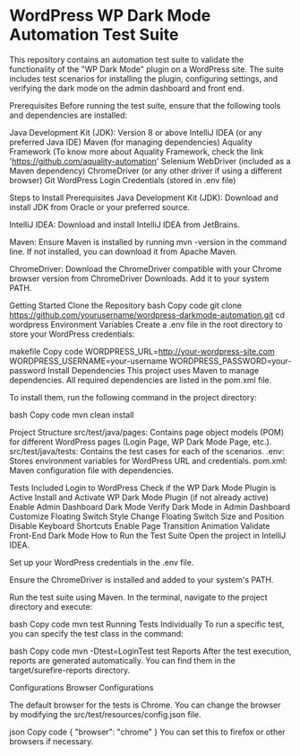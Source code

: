 # WordPress WP Dark Mode Automation Test Suite

This repository contains an automation test suite to validate the functionality of the "WP Dark Mode" plugin on a WordPress site. The suite includes test scenarios for installing the plugin, configuring settings, and verifying the dark mode on the admin dashboard and front end.

Prerequisites
Before running the test suite, ensure that the following tools and dependencies are installed:

Java Development Kit (JDK): Version 8 or above
IntelliJ IDEA (or any preferred Java IDE)
Maven (for managing dependencies)
Aquality Framework (To know more about Aquality Framework, check the link 'https://github.com/aquality-automation'
Selenium WebDriver (included as a Maven dependency)
ChromeDriver (or any other driver if using a different browser)
Git
WordPress Login Credentials (stored in .env file)

Steps to Install Prerequisites
Java Development Kit (JDK): Download and install JDK from Oracle or your preferred source.

IntelliJ IDEA: Download and install IntelliJ IDEA from JetBrains.

Maven: Ensure Maven is installed by running mvn -version in the command line. If not installed, you can download it from Apache Maven.

ChromeDriver: Download the ChromeDriver compatible with your Chrome browser version from ChromeDriver Downloads. Add it to your system PATH.

Getting Started
Clone the Repository
bash
Copy code
git clone https://github.com/yourusername/wordpress-darkmode-automation.git
cd wordpress
Environment Variables
Create a .env file in the root directory to store your WordPress credentials:

makefile
Copy code
WORDPRESS_URL=http://your-wordpress-site.com
WORDPRESS_USERNAME=your-username
WORDPRESS_PASSWORD=your-password
Install Dependencies
This project uses Maven to manage dependencies. All required dependencies are listed in the pom.xml file. 

To install them, run the following command in the project directory:

bash
Copy code
mvn clean install

Project Structure
src/test/java/pages: Contains page object models (POM) for different WordPress pages (Login Page, WP Dark Mode Page, etc.).
src/test/java/tests: Contains the test cases for each of the scenarios.
.env: Stores environment variables for WordPress URL and credentials.
pom.xml: Maven configuration file with dependencies.

Tests Included
Login to WordPress
Check if the WP Dark Mode Plugin is Active
Install and Activate WP Dark Mode Plugin (if not already active)
Enable Admin Dashboard Dark Mode
Verify Dark Mode in Admin Dashboard
Customize Floating Switch Style
Change Floating Switch Size and Position
Disable Keyboard Shortcuts
Enable Page Transition Animation
Validate Front-End Dark Mode
How to Run the Test Suite
Open the project in IntelliJ IDEA.

Set up your WordPress credentials in the .env file.

Ensure the ChromeDriver is installed and added to your system's PATH.

Run the test suite using Maven.
In the terminal, navigate to the project directory and execute:

bash
Copy code
mvn test
Running Tests Individually
To run a specific test, you can specify the test class in the command:

bash
Copy code
mvn -Dtest=LoginTest test
Reports
After the test execution, reports are generated automatically. You can find them in the target/surefire-reports directory.

Configurations
Browser Configurations

The default browser for the tests is Chrome. You can change the browser by modifying the src/test/resources/config.json file.

json
Copy code
{
  "browser": "chrome"
}
You can set this to firefox or other browsers if necessary.
